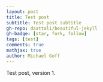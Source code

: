```yaml
---
layout: post
title: Test post
subtitle: Test post subtitle
gh-repo: daattali/beautiful-jekyll
gh-badge: [star, fork, follow]
tags: [test]
comments: true
mathjax: true
author: Michael Goff
---
```


Test post, version 1.
